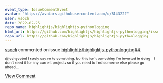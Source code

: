 ```yaml
---
event_type: IssueCommentEvent
avatar: "https://avatars.githubusercontent.com/u/814322?"
user: vsoch
date: 2022-02-25
repo_name: highlightjs/highlightjs-pythonlogging
html_url: https://github.com/highlightjs/highlightjs-pythonlogging/issues/4
repo_url: https://github.com/highlightjs/highlightjs-pythonlogging
---
```


<a href='https://github.com/vsoch' target='_blank'>vsoch</a> commented on issue <a href='https://github.com/highlightjs/highlightjs-pythonlogging/issues/4' target='_blank'>highlightjs/highlightjs-pythonlogging#4</a>.

<small>@joshgoebel I rarely say no to something, but this isn't something I'm invested in doing - I don't need it for any current projects so if you need to find someone else please go ahead!...</small>

<a href='https://github.com/highlightjs/highlightjs-pythonlogging/issues/4' target='_blank'>View Comment</a>